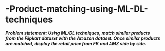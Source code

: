 # -Product-matching-using-ML-DL-techniques
***Problem statement:
Using ML/DL techniques, match similar products from the Flipkart dataset with the Amazon dataset. Once
similar products are matched, display the retail price from FK and AMZ side by side.***
